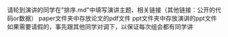 请轮到演讲的同学在"排序.md"中填写演讲主题、相关链接（其他链接：公开的代码or数据） 
paper文件夹中存放论文的pdf文件
ppt文件夹中存放演讲的ppt文件
如果需要请假的，事先跟其他同学对调下，以保证每次组会都有同学讲